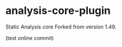 analysis-core-plugin
====================

Static Analysis core
Forked from version 1.49.

(test online commit)
